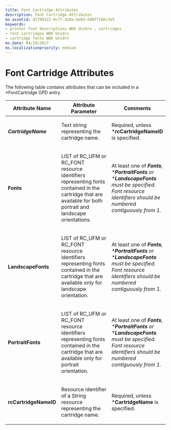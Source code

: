 ```yaml
---
title: Font Cartridge Attributes
description: Font Cartridge Attributes
ms.assetid: d1f99322-9c77-428a-beb5-6d0ff166c3e5
keywords:
- printer font descriptions WDK Unidrv , cartridges
- font cartridges WDK Unidrv
- cartridge fonts WDK Unidrv
ms.date: 04/20/2017
ms.localizationpriority: medium
---
```


# Font Cartridge Attributes





The following table contains attributes that can be included in a \*FontCartridge GPD entry.

<table>
<colgroup>
<col width="33%" />
<col width="33%" />
<col width="33%" />
</colgroup>
<thead>
<tr class="header">
<th>Attribute Name</th>
<th>Attribute Parameter</th>
<th>Comments</th>
</tr>
</thead>
<tbody>
<tr class="odd">
<td><p><strong><em>CartridgeName</strong></p></td>
<td><p>Text string representing the cartridge name.</p></td>
<td><p>Required, unless *<strong>rcCartridgeNameID</strong> is specified.</p></td>
</tr>
<tr class="even">
<td><p><strong></em>Fonts</strong></p></td>
<td><p>LIST of RC_UFM or RC_FONT resource identifiers representing fonts contained in the cartridge that are available for both portrait and landscape orientations.</p></td>
<td><p>At least one of <em><strong>Fonts</strong>, *<strong>PortraitFonts</strong> or *<strong>LandscapeFonts</strong> must be specified. Font resource identifiers should be numbered contiguously from 1.</p></td>
</tr>
<tr class="odd">
<td><p><strong></em>LandscapeFonts</strong></p></td>
<td><p>LIST of RC_UFM or RC_FONT resource identifiers representing fonts contained in the cartridge that are available only for landscape orientation.</p></td>
<td><p>At least one of <em><strong>Fonts</strong>, *<strong>PortraitFonts</strong> or *<strong>LandscapeFonts</strong> must be specified. Font resource identifiers should be numbered contiguously from 1.</p></td>
</tr>
<tr class="even">
<td><p><strong></em>PortraitFonts</strong></p></td>
<td><p>LIST of RC_UFM or RC_FONT resource identifiers representing fonts contained in the cartridge that are available only for portrait orientation.</p></td>
<td><p>At least one of <em><strong>Fonts</strong>, *<strong>PortraitFonts</strong> or *<strong>LandscapeFonts</strong> must be specified. Font resource identifiers should be numbered contiguously from 1.</p></td>
</tr>
<tr class="odd">
<td><p><strong></em>rcCartridgeNameID</strong></p></td>
<td><p>Resource identifier of a String resource representing the cartridge name.</p></td>
<td><p>Required, unless *<strong>CartridgeName</strong> is specified.</p></td>
</tr>
</tbody>
</table>

 

 

 




